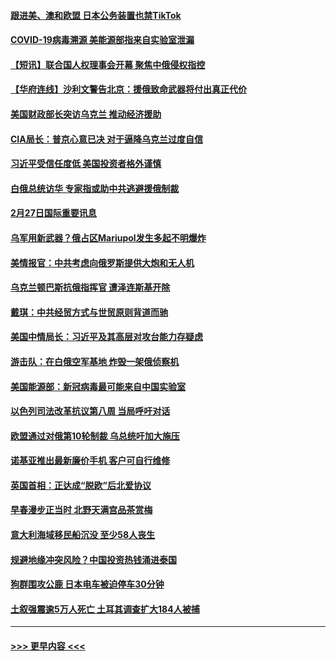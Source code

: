 #### [跟进美、澳和欧盟 日本公务装置也禁TikTok](../pages/prog202/a103658625.md?t=02280343) 
#### [COVID-19病毒溯源 美能源部指来自实验室泄漏](../pages/prog202/a103658624.md?t=02280343) 
#### [【短讯】联合国人权理事会开幕 聚焦中俄侵权指控](../pages/prog202/a103658622.md?t=02280343) 
#### [【华府连线】沙利文警告北京：援俄致命武器将付出真正代价](../pages/prog202/a103658620.md?t=02280343) 
#### [美国财政部长突访乌克兰 推动经济援助](../pages/prog202/a103658602.md?t=02280343) 
#### [CIA局长：普京心意已决 对于逼降乌克兰过度自信](../pages/prog202/a103658526.md?t=02280343) 
#### [习近平受信任度低 美国投资者格外谨慎](../pages/prog202/a103658331.md?t=02280343) 
#### [白俄总统访华 专家指或助中共逃避援俄制裁](../pages/prog202/a103658324.md?t=02280343) 
#### [2月27日国际重要讯息](../pages/prog202/a103658364.md?t=02280343) 
#### [乌军用新武器？俄占区Mariupol发生多起不明爆炸](../pages/prog202/a103658315.md?t=02280343) 
#### [美情报官：中共考虑向俄罗斯提供大炮和无人机](../pages/prog202/a103658236.md?t=02280343) 
#### [乌克兰顿巴斯抗俄指挥官 遭泽连斯基开除](../pages/prog202/a103658218.md?t=02280343) 
#### [戴琪：中共经贸方式与世贸原则背道而驰](../pages/prog202/a103658175.md?t=02280343) 
#### [美国中情局长：习近平及其高层对攻台能力存疑虑](../pages/prog202/a103658174.md?t=02280343) 
#### [游击队：在白俄空军基地 炸毁一架俄侦察机](../pages/prog202/a103658140.md?t=02280343) 
#### [美国能源部：新冠病毒最可能来自中国实验室](../pages/prog202/a103658132.md?t=02280343) 
#### [以色列司法改革抗议第八周 当局呼吁对话](../pages/prog202/a103658010.md?t=02280343) 
#### [欧盟通过对俄第10轮制裁 乌总统吁加大施压](../pages/prog202/a103658007.md?t=02280343) 
#### [诺基亚推出最新廉价手机 客户可自行维修](../pages/prog202/a103657866.md?t=02280343) 
#### [英国首相：正达成“脱欧”后北爱协议](../pages/prog202/a103657862.md?t=02280343) 
#### [早春漫步正当时 北野天满宫品茶赏梅](../pages/prog202/a103657868.md?t=02280343) 
#### [意大利海域移民船沉没 至少58人丧生](../pages/prog202/a103657861.md?t=02280343) 
#### [规避地缘冲突风险？中国投资热钱涌进泰国](../pages/prog202/a103657841.md?t=02280343) 
#### [狗群围攻公鹿 日本电车被迫停车30分钟](../pages/prog202/a103657738.md?t=02280343) 
#### [土叙强震逾5万人死亡 土耳其调查扩大184人被捕](../pages/prog202/a103657684.md?t=02280343) 

----
#### [ >>> 更早内容 <<< ](../indexes/prog202-earlier.md)
